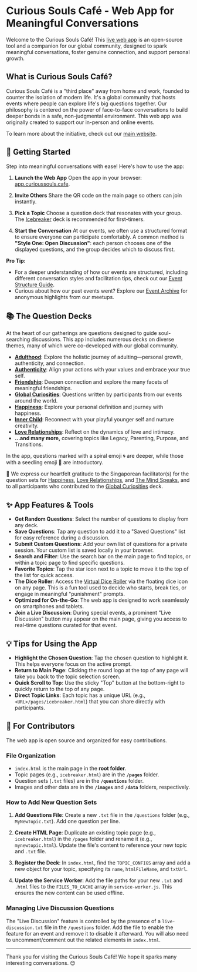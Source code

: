 # Curious Souls Café - Web App for Meaningful Conversations

Welcome to the Curious Souls Café! This [live web app](https://app.curioussouls.cafe/) is an open-source tool and a companion for our global community, designed to spark meaningful conversations, foster genuine connection, and support personal growth.

## What is Curious Souls Café?

Curious Souls Café is a "third place" away from home and work, founded to counter the isolation of modern life. It's a global community that hosts events where people can explore life's big questions together. Our philosophy is centered on the power of face-to-face conversations to build deeper bonds in a safe, non-judgmental environment. This web app was originally created to support our in-person and online events.

To learn more about the initiative, check out our [main website](https://curioussouls.cafe/).

## 🚀 Getting Started

Step into meaningful conversations with ease! Here's how to use the app:

1.  **Launch the Web App** Open the app in your browser: [app.curioussouls.cafe](https://app.curioussouls.cafe/).

2.  **Invite Others** Share the QR code on the main page so others can join instantly.

3.  **Pick a Topic** Choose a question deck that resonates with your group. The [Icebreaker](https://app.curioussouls.cafe/pages/icebreaker.html) deck is recommended for first-timers.

4.  **Start the Conversation** At our events, we often use a structured format to ensure everyone can participate comfortably. A common method is **"Style One: Open Discussion"**: each person chooses one of the displayed questions, and the group decides which to discuss first.

**Pro Tip:**
- For a deeper understanding of how our events are structured, including different conversation styles and facilitation tips, check out our [Event Structure Guide](https://curioussoulscafe.substack.com/i/154389021/event-structure).
- Curious about how our past events went? Explore our [Event Archive](https://curioussoulscafe.substack.com/archive) for anonymous highlights from our meetups.

## 📚 The Question Decks

At the heart of our gatherings are questions designed to guide soul-searching discussions. This app includes numerous decks on diverse themes, many of which were co-developed with our global community.

- **[Adulthood](https://app.curioussouls.cafe/pages/adulthood.html)**: Explore the holistic journey of adulting—personal growth, authenticity, and connection.
- **[Authenticity](https://app.curioussouls.cafe/pages/authenticity.html)**: Align your actions with your values and embrace your true self.
- **[Friendship](https://app.curioussouls.cafe/pages/friendship.html)**: Deepen connection and explore the many facets of meaningful friendships.
- **[Global Curiosities](https://app.curioussouls.cafe/pages/global-curiosities.html)**: Questions written by participants from our events around the world.
- **[Happiness](https://app.curioussouls.cafe/pages/happiness.html)**: Explore your personal definition and journey with happiness.
- **[Inner Child](https://app.curioussouls.cafe/pages/inner-child.html)**: Reconnect with your playful younger self and nurture creativity.
- **[Love Relationships](https://app.curioussouls.cafe/pages/love-relationships.html)**: Reflect on the dynamics of love and intimacy.
- **...and many more,** covering topics like Legacy, Parenting, Purpose, and Transitions.

In the app, questions marked with a spiral emoji 🌀 are deeper, while those with a seedling emoji 🌱 are introductory.

💖 We express our heartfelt gratitude to the Singaporean facilitator(s) for the question sets for [Happiness](https://app.curioussouls.cafe/pages/happiness.html), [Love Relationships](https://app.curioussouls.cafe/pages/love-relationships.html), and [The Mind Speaks](https://app.curioussouls.cafe/pages/the-mind-speaks.html), and to all participants who contributed to the [Global Curiosities](https://app.curioussouls.cafe/pages/global-curiosities.html) deck.

## ✨ App Features & Tools

- **Get Random Questions**: Select the number of questions to display from any deck.
- **Save Questions**: Tap any question to add it to a "Saved Questions" list for easy reference during a discussion.
- **Submit Custom Questions**: Add your own list of questions for a private session. Your custom list is saved locally in your browser.
- **Search and Filter**: Use the search bar on the main page to find topics, or within a topic page to find specific questions.
- **Favorite Topics**: Tap the star icon next to a topic to move it to the top of the list for quick access.
- **The Dice Roller**: Access the [Virtual Dice Roller](https://app.curioussouls.cafe/pages/dice.html) via the floating dice icon on any page. This is a fun tool used to decide who starts, break ties, or engage in meaningful "punishment" prompts.
- **Optimized for On-the-Go**: The web app is designed to work seamlessly on smartphones and tablets.
- **Join a Live Discussion**: During special events, a prominent "Live Discussion" button may appear on the main page, giving you access to real-time questions curated for that event.

## 💡 Tips for Using the App

- **Highlight the Chosen Question**: Tap the chosen question to highlight it. This helps everyone focus on the active prompt.
- **Return to Main Page**: Clicking the round logo at the top of any page will take you back to the topic selection screen.
- **Quick Scroll to Top**: Use the sticky "Top" button at the bottom-right to quickly return to the top of any page.
- **Direct Topic Links**: Each topic has a unique URL (e.g., `<URL>/pages/icebreaker.html`) that you can share directly with participants.

## 📂 For Contributors

The web app is open source and organized for easy contributions.

### File Organization
- `index.html` is the main page in the **root folder**.
- Topic pages (e.g., `icebreaker.html`) are in the **`/pages`** folder.
- Question sets (`.txt` files) are in the **`/questions`** folder.
- Images and other data are in the **`/images`** and **`/data`** folders, respectively.

### How to Add New Question Sets
1.  **Add Questions File**: Create a new `.txt` file in the `/questions` folder (e.g., `MyNewTopic.txt`). Add one question per line.

2.  **Create HTML Page**: Duplicate an existing topic page (e.g., `icebreaker.html`) in the `/pages` folder and rename it (e.g., `mynewtopic.html`). Update the file's content to reference your new topic and `.txt` file.

3.  **Register the Deck**: In `index.html`, find the `TOPIC_CONFIGS` array and add a new object for your topic, specifying its `name`, `htmlFileName`, and `txtUrl`.

4.  **Update the Service Worker**: Add the file paths for your new `.txt` and `.html` files to the `FILES_TO_CACHE` array in `service-worker.js`. This ensures the new content can be used offline.

### Managing Live Discussion Questions
The "Live Discussion" feature is controlled by the presence of a `live-discussion.txt` file in the `/questions` folder. Add the file to enable the feature for an event and remove it to disable it afterward. You will also need to uncomment/comment out the related elements in `index.html`.

***

Thank you for visiting the Curious Souls Café! We hope it sparks many interesting conversations. 😊